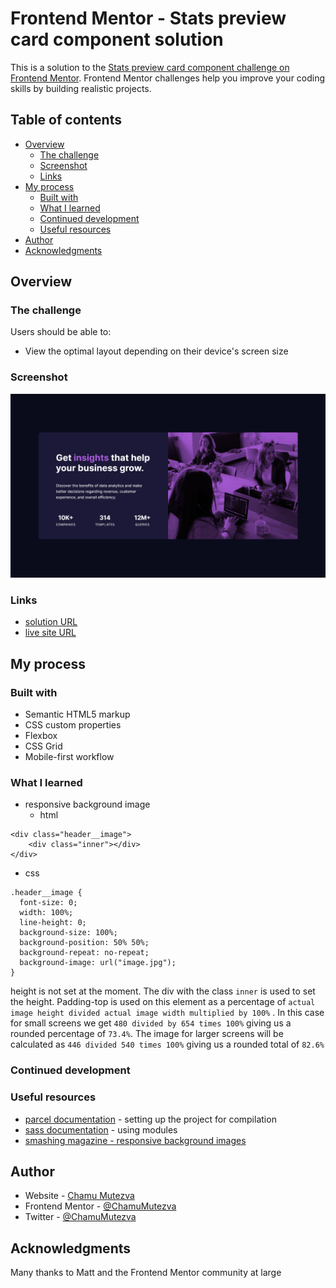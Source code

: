 # Frontend Mentor - Stats preview card component solution

This is a solution to the [Stats preview card component challenge on Frontend Mentor](https://www.frontendmentor.io/challenges/stats-preview-card-component-8JqbgoU62). Frontend Mentor challenges help you improve your coding skills by building realistic projects. 

## Table of contents

- [Overview](#overview)
  - [The challenge](#the-challenge)
  - [Screenshot](#screenshot)
  - [Links](#links)
- [My process](#my-process)
  - [Built with](#built-with)
  - [What I learned](#what-i-learned)
  - [Continued development](#continued-development)
  - [Useful resources](#useful-resources)
- [Author](#author)
- [Acknowledgments](#acknowledgments)


## Overview

### The challenge

Users should be able to:

- View the optimal layout depending on their device's screen size

### Screenshot

![desktop preview](./images/desktop-preview.png)


### Links

- [solution URL](https://github.com/ChamuMutezva/stats-preview-card-component-main)
- [live site URL](https://chamumutezva.github.io/stats-preview-card-component-main/)

## My process

### Built with

- Semantic HTML5 markup
- CSS custom properties
- Flexbox
- CSS Grid
- Mobile-first workflow

### What I learned
- responsive background image
  - html
```
<div class="header__image">
    <div class="inner"></div>
</div>
```
  - css
  ```
  .header__image {
    font-size: 0;
    width: 100%;
    line-height: 0;
    background-size: 100%;
    background-position: 50% 50%;
    background-repeat: no-repeat;
    background-image: url("image.jpg");
  }
  ```

height is not set at the moment. The div with the class `inner` is used to set the height.
Padding-top is used on this element as a percentage of `actual image height divided actual image width multiplied by 100%` . In this case for small screens we get `480 divided by 654 times 100%` giving us a rounded percentage of `73.4%`. The image for larger screens will be calculated as `446 divided 540 times 100%` giving us a rounded total of `82.6%`


### Continued development


### Useful resources
- [parcel documentation](https://parceljs.org/) - setting up the project for compilation
- [sass documentation](https://www.example.com) - using modules
- [smashing magazine - responsive background images](https://www.smashingmagazine.com/2013/07/simple-responsive-images-with-css-background-images/)

## Author
- Website - [Chamu Mutezva](https://github.com/ChamuMutezva)
- Frontend Mentor - [@ChamuMutezva](https://www.frontendmentor.io/profile/ChamuMutezva)
- Twitter - [@ChamuMutezva](https://twitter.com/ChamuMutezva)



## Acknowledgments

Many thanks to Matt and the Frontend Mentor community at large
